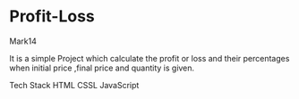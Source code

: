 # Profit-Loss
Mark14


It is a simple Project which calculate the profit or loss and their percentages when initial price ,final price and quantity is given.

Tech Stack
HTML
CSSL
JavaScript
